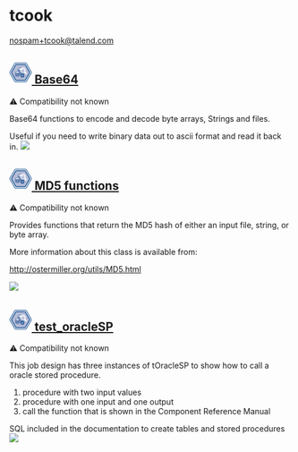 # tcook
  <nospam+tcook@talend.com>

## <a href='./components/Base64/readme.md'><img src='./components/Base64/logo.jpg' width='40' height='40'> Base64</a>
 :warning: Compatibility not known

Base64 functions to encode and decode byte arrays, Strings and files. 

Useful if you need to write binary data out to ascii format and read it back in. 
<img src='./components/Base64/sample.jpg'>

## <a href='./components/MD5 functions/readme.md'><img src='./components/MD5 functions/logo.jpg' width='40' height='40'> MD5 functions</a>
 :warning: Compatibility not known

Provides functions that return the MD5 hash of either an input file, string, or byte array.

More information about this class is available from:

http://ostermiller.org/utils/MD5.html



<img src='./components/MD5 functions/sample.jpg'>

## <a href='./components/test_oracleSP/readme.md'><img src='./components/test_oracleSP/logo.jpg' width='40' height='40'> test_oracleSP</a>
 :warning: Compatibility not known

This job design has three instances of tOracleSP to show how to call a oracle stored procedure. 

1) procedure with two input values
2) procedure with one input and one output
3) call the function that is shown in the Component Reference Manual 

SQL included in the documentation to create tables and stored procedures
<img src='./components/test_oracleSP/sample.jpg'>
